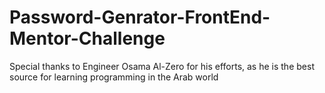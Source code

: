 # Password-Genrator-FrontEnd-Mentor-Challenge
Special thanks to Engineer Osama Al-Zero for his efforts, as he is the best source for learning programming in the Arab world
